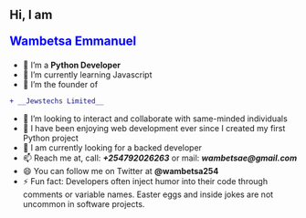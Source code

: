## Hi, I am <p style="color:blue;">__Wambetsa Emmanuel__</p>

- 🔭 I’m a __Python Developer__
- 🌱 I’m currently learning Javascript
- 🌱 I’m the founder of
```diff
+ __Jewstechs Limited__
```

- 👯 I’m looking to interact and collaborate with same-minded individuals
- 🤔 I have been enjoying web development ever since I created my first Python project
- 💬 I am currently looking for a backed developer
- 📫 Reach me at, call: ___+254792026263___ or mail: ___wambetsae@gmail.com___
- 😄 You can follow me on Twitter at __@wambetsa254__
- ⚡ Fun fact: Developers often inject humor into their code through comments or variable names. Easter eggs and inside jokes are not uncommon in software projects.

